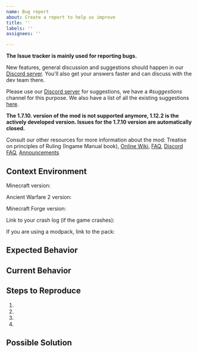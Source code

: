 ```yaml
---
name: Bug report
about: Create a report to help us improve
title: ''
labels: ''
assignees: ''

---
```


**The Issue tracker is mainly used for reporting bugs.**

New features, general discussion and suggestions should happen in our [Discord server](https://discord.gg/jNhkDfU). You'll also get your answers faster and can discuss with the dev team there.

Please use our [Discord server](https://discord.gg/jNhkDfU) for suggestions, we have a *#suggestions* channel for this purpose. We also have a list of all the existing suggestions [here](https://github.com/P3pp3rF1y/AncientWarfare2/wiki/Suggestions-List).


**The 1.7.10. version of the mod is not supported anymore, 1.12.2 is the actively developed version. Issues for the 1.7.10 version are automatically closed.**

Consult our other resources for more information about the mod: Treatise on principles of Ruling (Ingame Manual book), [Online Wiki](https://github.com/P3pp3rF1y/AncientWarfare2/wiki), [FAQ](https://github.com/P3pp3rF1y/AncientWarfare2/wiki/Frequently-Asked-Questions), [Discord FAQ](https://discordapp.com/channels/440863937777369088/501101121775992859/673303026911412228), [Announcements](https://discordapp.com/channels/440863937777369088/576129126381912064/576129530075283486)

## Context Environment
Minecraft version:

Ancient Warfare 2 version:

Minecraft Forge version:

Link to your crash log (if the game crashes):

If you are using a modpack, link to the pack: 


## Expected Behavior
<!--- Tell us what should happen -->

## Current Behavior
<!--- Tell us what happens instead of the expected behavior -->

## Steps to Reproduce
1.
2.
3.
4.

## Possible Solution
<!--- Not obligatory, but suggest a fix/reason for the bug -->
